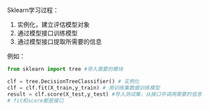 Sklearn学习过程：

1. 实例化，建立评估模型对象
2. 通过模型接口训练模型
3. 通过模型接口提取所需要的信息

例如：

```python
from sklearn import tree #导入需要的模块

clf = tree.DecisionTreeClassifier() # 实例化
clf = clf.fit(X_train,y_train) # 用训练集数据训练模型
result = clf.score(X_test,y_test) #导入测试集，从接口中调用需要的信息
# fit和score都是接口
```

